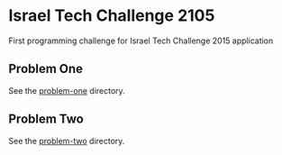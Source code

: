 # Israel Tech Challenge 2105
First programming challenge for Israel Tech Challenge 2015 application

## Problem One
See the [problem-one](https://github.com/benjaminran/israeltechchallenge2015/tree/master/problem-one) directory.


## Problem Two
See the [problem-two](https://github.com/benjaminran/israeltechchallenge2015/tree/master/problem-two) directory.

